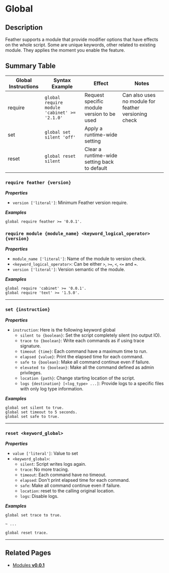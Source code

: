 # Global

## Description

Feather supports a module that provide modifier options that have effects on the whole script. Some are unique keywords, other related to existing module. They applies the moment you enable the feature.

## Summary Table

| Global Instructions | Syntax Example                               | Effect                                       | Notes                                                |
| ------------------- | -------------------------------------------- | -------------------------------------------- | ---------------------------------------------------- |
| require             | `global require module 'cabinet' >= '2.1.0'` | Request specific module version to be used   | Can also uses no module for feather versioning check |
| set                 | `global set silent 'off' `                   | Apply a runtime-wide setting                 |                                                      |
| reset               | `global reset silent`                        | Clear a runtime-wide setting back to default |                                                      |

### `require feather {version}`

**_Properties_**

- `version ['literal']`: Minimum Feather version require.

**_Examples_**

```sky
global require feather >= '0.0.1'.
```

### `require module {module_name} <keyword_logical_operator> {version}`

**_Properties_**

- `module_name ['literal']`: Name of the module to version check.
- `<keyword_logical_operator>`: Can be either `>`, `>=`, `<`, `<=` and `=`.
- `version ['literal']`: Version semantic of the module.

**_Examples_**

```sky
global require 'cabinet' >= '0.0.1'.
global require 'text' >= '1.5.0'.
```

---

### `set {instruction}`

**_Properties_**

- `instruction`: Here is the following keyword global
  - `silent to {boolean}`: Set the script completely silent (no output IO).
  - `trace to {boolean}`: Write each commands as if using trace signature.
  - `timeout {time}`: Each command have a maximum time to run.
  - `elapsed {value}`: Print the elapsed time for each command.
  - `safe to {boolean}`: Make all command continue even if failure.
  - `elevated to {boolean}`: Make all the command defined as admin privileges.
  - `location {path}`: Change starting location of the script.
  - `logs {destination} [<log_type> ...]`: Provide logs to a specific files with only log type information.

**_Examples_**

```sky
global set silent to true.
global set timeout to 5 seconds.
global set safe to true.
```

---

### `reset <keyword_global>`

**_Properties_**

- `value ['literal']`: Value to set
- `<keyword_global>`:
  - `silent`: Script writes logs again.
  - `trace`: No more tracing.
  - `timeout`: Each command have no timeout.
  - `elapsed`: Don't print elapsed time for each command.
  - `safe`: Make all command continue even if failure.
  - `location`: reset to the calling original location.
  - `logs`: Disable logs.

**_Examples_**

```sky
global set trace to true.

~ ...

global reset trace.
```

---

## Related Pages

- [Modules **v0.0.1**](../modules-0.0.1.md)

